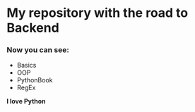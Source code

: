 # My repository with the road to Backend

### Now you can see:
* Basics
* OOP
* PythonBook
* RegEx

**I love Python**
